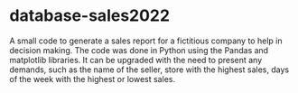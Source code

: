 # database-sales2022
A small code to generate a sales report for a fictitious company to help in decision making.  The code was done in Python using the Pandas and matplotlib libraries.  It can be upgraded with the need to present any demands, such as the name of the seller, store with the highest sales, days of the week with the highest or lowest sales.

